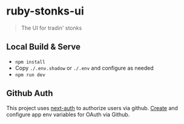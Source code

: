 # ruby-stonks-ui
> The UI for tradin' stonks

## Local Build & Serve
* `npm install`
* Copy `./.env.shadow` or `./.env` and configure as needed
* `npm run dev`


## Github Auth

This project uses [next-auth](https://next-auth.js.org) to authorize users via github. [Create](https://github.com/settings/developers) and configure app env variables for OAuth via Github.